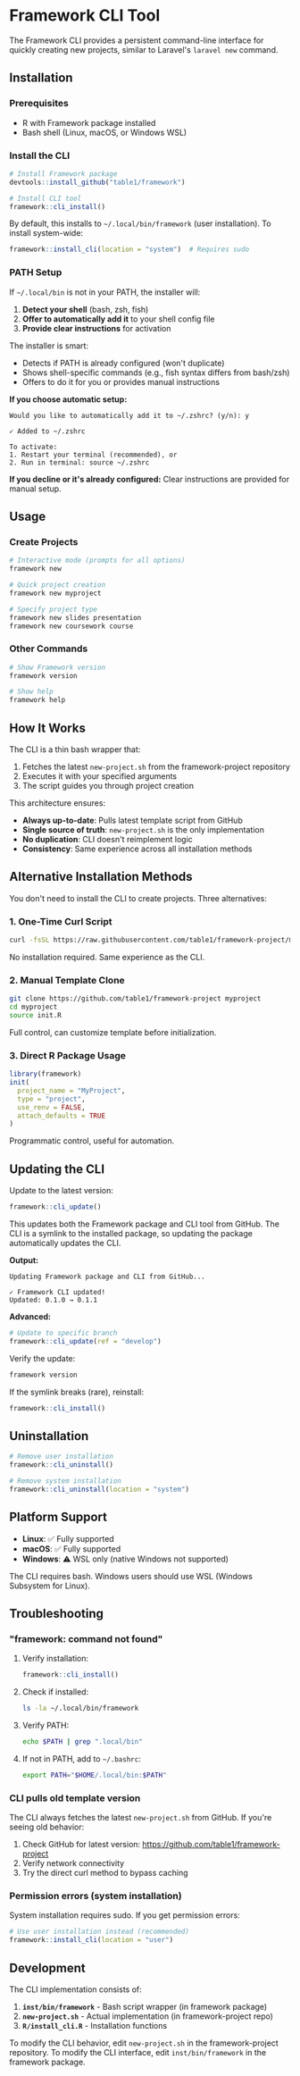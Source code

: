 # Framework CLI Tool

The Framework CLI provides a persistent command-line interface for quickly creating new projects, similar to Laravel's `laravel new` command.

## Installation

### Prerequisites
- R with Framework package installed
- Bash shell (Linux, macOS, or Windows WSL)

### Install the CLI

```r
# Install Framework package
devtools::install_github("table1/framework")

# Install CLI tool
framework::cli_install()
```

By default, this installs to `~/.local/bin/framework` (user installation). To install system-wide:

```r
framework::install_cli(location = "system")  # Requires sudo
```

### PATH Setup

If `~/.local/bin` is not in your PATH, the installer will:

1. **Detect your shell** (bash, zsh, fish)
2. **Offer to automatically add it** to your shell config file
3. **Provide clear instructions** for activation

The installer is smart:
- Detects if PATH is already configured (won't duplicate)
- Shows shell-specific commands (e.g., fish syntax differs from bash/zsh)
- Offers to do it for you or provides manual instructions

**If you choose automatic setup:**
```
Would you like to automatically add it to ~/.zshrc? (y/n): y

✓ Added to ~/.zshrc

To activate:
1. Restart your terminal (recommended), or
2. Run in terminal: source ~/.zshrc
```

**If you decline or it's already configured:**
Clear instructions are provided for manual setup.

## Usage

### Create Projects

```bash
# Interactive mode (prompts for all options)
framework new

# Quick project creation
framework new myproject

# Specify project type
framework new slides presentation
framework new coursework course
```

### Other Commands

```bash
# Show Framework version
framework version

# Show help
framework help
```

## How It Works

The CLI is a thin bash wrapper that:
1. Fetches the latest `new-project.sh` from the framework-project repository
2. Executes it with your specified arguments
3. The script guides you through project creation

This architecture ensures:
- **Always up-to-date**: Pulls latest template script from GitHub
- **Single source of truth**: `new-project.sh` is the only implementation
- **No duplication**: CLI doesn't reimplement logic
- **Consistency**: Same experience across all installation methods

## Alternative Installation Methods

You don't need to install the CLI to create projects. Three alternatives:

### 1. One-Time Curl Script

```bash
curl -fsSL https://raw.githubusercontent.com/table1/framework-project/main/new-project.sh | bash
```

No installation required. Same experience as the CLI.

### 2. Manual Template Clone

```bash
git clone https://github.com/table1/framework-project myproject
cd myproject
source init.R
```

Full control, can customize template before initialization.

### 3. Direct R Package Usage

```r
library(framework)
init(
  project_name = "MyProject",
  type = "project",
  use_renv = FALSE,
  attach_defaults = TRUE
)
```

Programmatic control, useful for automation.

## Updating the CLI

Update to the latest version:

```r
framework::cli_update()
```

This updates both the Framework package and CLI tool from GitHub. The CLI is a symlink to the installed package, so updating the package automatically updates the CLI.

**Output:**
```
Updating Framework package and CLI from GitHub...

✓ Framework CLI updated!
Updated: 0.1.0 → 0.1.1
```

**Advanced:**
```r
# Update to specific branch
framework::cli_update(ref = "develop")
```

Verify the update:
```bash
framework version
```

If the symlink breaks (rare), reinstall:
```r
framework::cli_install()
```

## Uninstallation

```r
# Remove user installation
framework::cli_uninstall()

# Remove system installation
framework::cli_uninstall(location = "system")
```

## Platform Support

- **Linux**: ✅ Fully supported
- **macOS**: ✅ Fully supported
- **Windows**: ⚠️ WSL only (native Windows not supported)

The CLI requires bash. Windows users should use WSL (Windows Subsystem for Linux).

## Troubleshooting

### "framework: command not found"

1. Verify installation:
   ```r
   framework::cli_install()
   ```

2. Check if installed:
   ```bash
   ls -la ~/.local/bin/framework
   ```

3. Verify PATH:
   ```bash
   echo $PATH | grep ".local/bin"
   ```

4. If not in PATH, add to `~/.bashrc`:
   ```bash
   export PATH="$HOME/.local/bin:$PATH"
   ```

### CLI pulls old template version

The CLI always fetches the latest `new-project.sh` from GitHub. If you're seeing old behavior:

1. Check GitHub for latest version: https://github.com/table1/framework-project
2. Verify network connectivity
3. Try the direct curl method to bypass caching

### Permission errors (system installation)

System installation requires sudo. If you get permission errors:

```r
# Use user installation instead (recommended)
framework::install_cli(location = "user")
```

## Development

The CLI implementation consists of:

1. **`inst/bin/framework`** - Bash script wrapper (in framework package)
2. **`new-project.sh`** - Actual implementation (in framework-project repo)
3. **`R/install_cli.R`** - Installation functions

To modify the CLI behavior, edit `new-project.sh` in the framework-project repository.
To modify the CLI interface, edit `inst/bin/framework` in the framework package.

